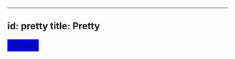 
---
id: pretty 
title: Pretty
---


<table width="100%">
<tr bgcolor="blue">
<td>testing!</td>
</tr>
</table>


